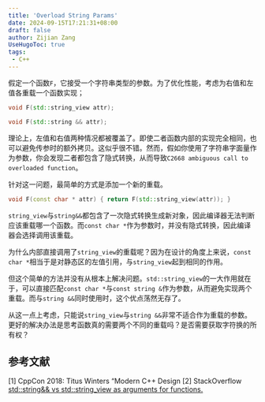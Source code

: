 ```yaml
---
title: 'Overload String Params'
date: 2024-09-15T17:21:31+08:00
draft: false
author: Zijian Zang
UseHugoToc: true
tags: 
 - C++
---
```


<!--more-->

假定一个函数`F`，它接受一个字符串类型的参数。为了优化性能，考虑为右值和左值各重载一个函数实现；

```C++
void F(std::string_view attr);

void F(std::string && attr);
```

理论上，左值和右值两种情况都被覆盖了。即使二者函数内部的实现完全相同，也可以避免传参时的额外拷贝。这似乎很不错。然而，假如你使用了字符串字面量作为参数，你会发现二者都包含了隐式转换，从而导致`C2668 ambiguous call to overloaded function`。

针对这一问题，最简单的方式是添加一个新的重载。

```C++
void F(const char * attr) { return F(std::string_view(attr)); }
```

`string_view`与`string&&`都包含了一次隐式转换生成新对象，因此编译器无法判断应该重载哪一个函数。而`const char *`作为参数时，并没有隐式转换，因此编译器会选择调用该重载。

为什么内部直接调用了`string_view`的重载呢？因为在设计的角度上来说，`const char *`相当于是对静态区的左值引用，与`string_view`起到相同的作用。

但这个简单的方法并没有从根本上解决问题。`std::string_view`的一大作用就在于，可以直接匹配`const char *`与`const string &`作为参数，从而避免实现两个重载。而与`string &&`同时使用时，这个优点荡然无存了。

从这一点上考虑，只能说`string_view`与`string &&`非常不适合作为重载的参数。更好的解决办法是思考函数真的需要两个不同的重载吗？是否需要获取字符换的所有权？

## 参考文献

[1] CppCon 2018: Titus Winters “Modern C++ Design
[2] StackOverflow [std::string&& vs std::string_view as arguments for functions.](https://stackoverflow.com/questions/75592458/stdstring-vs-stdstring-view-as-arguments-for-functions)
